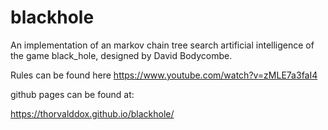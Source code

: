 # blackhole
An implementation of an markov chain tree search artificial intelligence of the game black_hole, designed by David Bodycombe. 

Rules can be found here https://www.youtube.com/watch?v=zMLE7a3faI4

github pages can be found at:

https://thorvalddox.github.io/blackhole/
